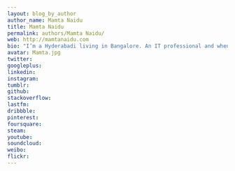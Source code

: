 ```yaml
---
layout: blog_by_author
author_name: Mamta Naidu
title: Mamta Naidu
permalink: authors/Mamta Naidu/
web: http://mamtanaidu.com
bio: "I’m a Hyderabadi living in Bangalore. An IT professional and when I’m not doing IT stuff I’m spending most of my time around horses and snakes with a camera dangling from my neck. I’m passionate about horses and horse riding, and I spend most of my weekends riding horses. I also find snakes very mysterious and beautiful, and I make sure I have some jungle time every month. Generally a wildlife enthusiast, kicked about anything that has to do with conservation, wildlife or otherwise. I also love to trek and travel the world. Mighty and addictive Himalayas is my favorite place in the world. I capture my experiences through photography and writing. More here: http://mamtanaidu.com/mamta-naidu-high-on-life/"
avatar: Mamta.jpg
twitter: 
googleplus:
linkedin:
instagram:
tumblr:
github:
stackoverflow:
lastfm:
dribbble:
pinterest:
foursquare:
steam:
youtube:
soundcloud:
weibo:
flickr:
---
```

